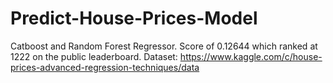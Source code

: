 # Predict-House-Prices-Model
Catboost and Random Forest Regressor. Score of 0.12644 which ranked at 1222 on the public leaderboard. Dataset: https://www.kaggle.com/c/house-prices-advanced-regression-techniques/data
